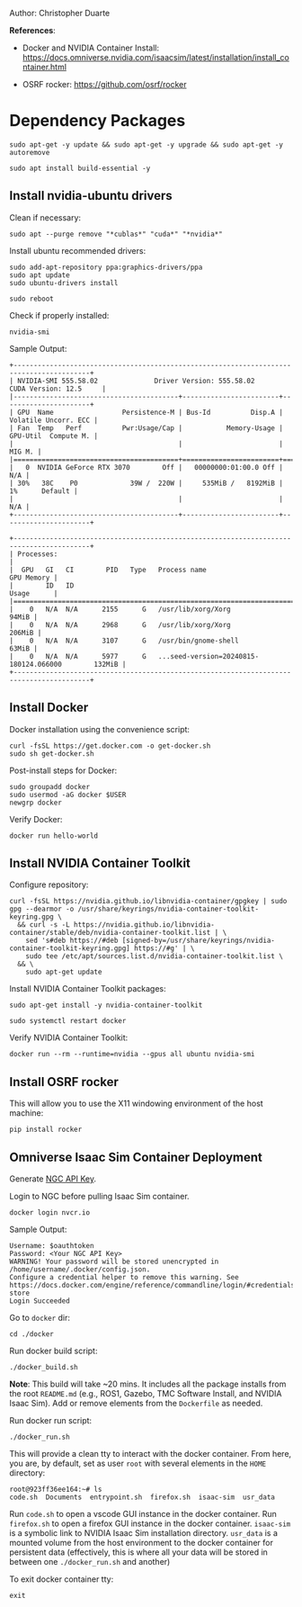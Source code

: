 Author: Christopher Duarte

**References**:

- Docker and NVIDIA Container Install: https://docs.omniverse.nvidia.com/isaacsim/latest/installation/install_container.html

- OSRF rocker: https://github.com/osrf/rocker

# Dependency Packages

```
sudo apt-get -y update && sudo apt-get -y upgrade && sudo apt-get -y autoremove
```
```
sudo apt install build-essential -y
```

## Install nvidia-ubuntu drivers

Clean if necessary:
```
sudo apt --purge remove "*cublas*" "cuda*" "*nvidia*"
```

Install ubuntu recommended drivers:
```
sudo add-apt-repository ppa:graphics-drivers/ppa
sudo apt update
sudo ubuntu-drivers install
```
```
sudo reboot
```

Check if properly installed:
```
nvidia-smi
```

Sample Output:
```
+-----------------------------------------------------------------------------------------+
| NVIDIA-SMI 555.58.02              Driver Version: 555.58.02      CUDA Version: 12.5     |
|-----------------------------------------+------------------------+----------------------+
| GPU  Name                 Persistence-M | Bus-Id          Disp.A | Volatile Uncorr. ECC |
| Fan  Temp   Perf          Pwr:Usage/Cap |           Memory-Usage | GPU-Util  Compute M. |
|                                         |                        |               MIG M. |
|=========================================+========================+======================|
|   0  NVIDIA GeForce RTX 3070        Off |   00000000:01:00.0 Off |                  N/A |
| 30%   38C    P0             39W /  220W |     535MiB /   8192MiB |      1%      Default |
|                                         |                        |                  N/A |
+-----------------------------------------+------------------------+----------------------+
                                                                                         
+-----------------------------------------------------------------------------------------+
| Processes:                                                                              |
|  GPU   GI   CI        PID   Type   Process name                              GPU Memory |
|        ID   ID                                                               Usage      |
|=========================================================================================|
|    0   N/A  N/A      2155      G   /usr/lib/xorg/Xorg                             94MiB |
|    0   N/A  N/A      2968      G   /usr/lib/xorg/Xorg                            206MiB |
|    0   N/A  N/A      3107      G   /usr/bin/gnome-shell                           63MiB |
|    0   N/A  N/A      5977      G   ...seed-version=20240815-180124.066000        132MiB |
+-----------------------------------------------------------------------------------------+
```

## Install Docker


Docker installation using the convenience script:

```
curl -fsSL https://get.docker.com -o get-docker.sh
sudo sh get-docker.sh
```

Post-install steps for Docker:
```
sudo groupadd docker
sudo usermod -aG docker $USER
newgrp docker
```

Verify Docker:
```
docker run hello-world
```

## Install NVIDIA Container Toolkit

Configure repository:
```
curl -fsSL https://nvidia.github.io/libnvidia-container/gpgkey | sudo gpg --dearmor -o /usr/share/keyrings/nvidia-container-toolkit-keyring.gpg \
  && curl -s -L https://nvidia.github.io/libnvidia-container/stable/deb/nvidia-container-toolkit.list | \
    sed 's#deb https://#deb [signed-by=/usr/share/keyrings/nvidia-container-toolkit-keyring.gpg] https://#g' | \
    sudo tee /etc/apt/sources.list.d/nvidia-container-toolkit.list \
  && \
    sudo apt-get update
```

Install NVIDIA Container Toolkit packages:
```
sudo apt-get install -y nvidia-container-toolkit
```
```
sudo systemctl restart docker
```

Verify NVIDIA Container Toolkit:
```
docker run --rm --runtime=nvidia --gpus all ubuntu nvidia-smi
```

## Install OSRF rocker

This will allow you to use the X11 windowing environment of the host machine:
```
pip install rocker
```

## Omniverse Isaac Sim Container Deployment

Generate [NGC API Key](https://docs.nvidia.com/ngc/ngc-overview/index.html#generating-api-key).

Login to NGC before pulling Isaac Sim container.
```
docker login nvcr.io
```
Sample Output:
```
Username: $oauthtoken
Password: <Your NGC API Key>
WARNING! Your password will be stored unencrypted in /home/username/.docker/config.json.
Configure a credential helper to remove this warning. See
https://docs.docker.com/engine/reference/commandline/login/#credentials-store
Login Succeeded
```

Go to `docker` dir:
```
cd ./docker
```

Run docker build script:
```
./docker_build.sh
```

**Note**: This build will take ~20 mins. It includes all the package installs from the root `README.md` (e.g., ROS1, Gazebo, TMC Software Install, and NVIDIA Isaac Sim). Add or remove elements from the `Dockerfile` as needed.

Run docker run script:
```
./docker_run.sh
```

This will provide a clean tty to interact with the docker container. From here, you are, by default, set as user `root` with several elements in the `HOME` directory:
```
root@923ff36ee164:~# ls
code.sh  Documents  entrypoint.sh  firefox.sh  isaac-sim  usr_data
```

Run `code.sh` to open a vscode GUI instance in the docker container. Run `firefox.sh` to open a firefox GUI instance in the docker container. `isaac-sim` is a symbolic link to NVIDIA Isaac Sim installation directory. `usr_data` is a mounted volume from the host environment to the docker container for persistent data (effectively, this is where all your data will be stored in between one `./docker_run.sh` and another)

To exit docker container tty:
```
exit
```


